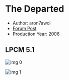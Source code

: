 # The Departed

* Author: aron7awol
* [Forum Post](https://www.avsforum.com/threads/bass-eq-for-filtered-movies.2995212/post-58446202)
* Production Year: 2006

## LPCM 5.1

![img 0](https://i.imgur.com/C5aPvUl.jpg)

![img 1](https://i.imgur.com/40NKpbO.png)

